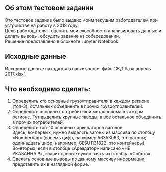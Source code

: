 ## Об этом тестовом задании
Это тестовое задание было выдано моим текущим работодателем при устройстве на работу в 2018 году.  
Цель работодателя - оценить мои способности анализировать данные и делать выводы, обсудить задание на собеседовании.  
Решение представлено в блокноте Jupyter Notebook.  

## Исходные данные
Исходные данные находятся в папке source: файл "ЖД база апрель 2017.xlsx".

## Что необходимо сделать:
1. Определить кто основные грузоотправители в каждом регионе (топ-3), остальных объединить в прочих грузоотправителей.
2. Определить основных потребителей металлолома в каждом регионе. Тут выделить крупные заводы, а все остальное объединить в прочих потребителей.
3. Определить топ-10 основных арендаторов вагонов.  
Здесь, во-первых, нужно выделить вагоны из массива по столбцу «NumberVag» (восемь цифр, например 56353063, это вагоны; одиннадцать цифр, например, GESU1131822, это контейнеры).   
Во-вторых, если в столбце «Арендатор» написано «НЕ УКАЗАННА!!!», значит данные нужно взять из столбца «Собств».  
4. Сделать основные выводы по данному массиву информации, представить их в наглядной форме.
